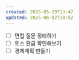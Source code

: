 ```yaml
---
created: 2025-05-29T13:47
updated: 2025-06-02T10:52
---
```


- [ ] 면접 질문 정리하기
- [ ] 토스 환급 확인해보기
- [ ] 경제계획 만들기